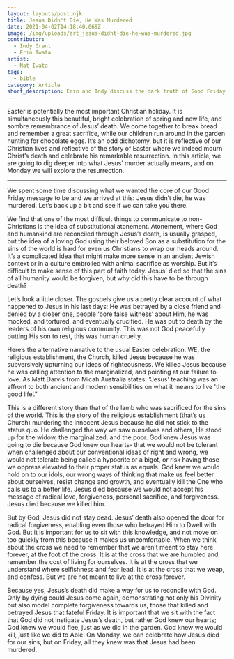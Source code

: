 ```yaml
---
layout: layouts/post.njk
title: Jesus Didn't Die, He Was Murdered
date: 2021-04-02T14:18:40.069Z
image: /img/uploads/art_jesus-didnt-die-he-was-murdered.jpg
contributor:
  - Indy Grant
  - Erin Iwata
artist:
  - Nat Iwata
tags:
  - bible
category: Article
short_description: Erin and Indy discuss the dark truth of Good Friday.
---
```

Easter is potentially the most important Christian holiday. It is simultaneously this beautiful, bright celebration of spring and new life, and sombre remembrance of Jesus’ death. We come together to break bread and remember a great sacrifice, while our children run around in the garden hunting for chocolate eggs. It’s an odd dichotomy, but it is reflective of our Christian lives and reflective of the story of Easter where we indeed mourn Christ’s death and celebrate his remarkable resurrection. In this article, we are going to dig deeper into what Jesus’ murder actually means, and on Monday we will explore the resurrection. 

- - -

We spent some time discussing what we wanted the core of our Good Friday message to be and we arrived at this: Jesus didn’t die, he was murdered. Let’s back up a bit and see if we can take you there. 

We find that one of the most difficult things to communicate to non-Christians is the idea of substitutional atonement. Atonement, where God and humankind are reconciled through Jesus’s death, is usually grasped, but the idea of a loving God using their beloved Son as a substitution for the sins of the world is hard for even us Christians to wrap our heads around. It’s a complicated idea that might make more sense in an ancient Jewish context or in a culture embroiled with animal sacrifice as worship. But it’s difficult to make sense of this part of faith today. Jesus’ died so that the sins of all humanity would be forgiven, but why did this have to be through death? 

Let’s look a little closer. The gospels give us a pretty clear account of what happened to Jesus in his last days: He was betrayed by a close friend and denied by a closer one, people ‘bore false witness’ about Him, he was mocked, and tortured, and eventually crucified. He was put to death by the leaders of his own religious community. This was not God peacefully putting His son to rest, this was human cruelty. 

Here’s the alternative narrative to the usual Easter celebration: WE, the religious establishment, the Church, killed Jesus because he was subversively upturning our ideas of righteousness. We killed Jesus because he was calling attention to the marginalized, and pointing at our failure to love. As Matt Darvis from Micah Australia states: “Jesus' teaching was an affront to both ancient and modern sensibilities on what it means to live 'the good life’.”

This is a different story than that of the lamb who was sacrificed for the sins of the world. This is the story of the religious establishment (that’s us Church) murdering the innocent Jesus because he did not stick to the status quo. He challenged the way we saw ourselves and others, He stood up for the widow, the marginalized, and the poor. God knew Jesus was going to die because God knew our hearts- that we would not be tolerant when challenged about our conventional ideas of right and wrong, we would not tolerate being called a hypocrite or a bigot, or risk having those we oppress elevated to their proper status as equals. God knew we would hold on to our idols, our wrong ways of thinking that make us feel better about ourselves, resist change and growth, and eventually kill the One who calls us to a better life. Jesus died because we would not accept his message of radical love, forgiveness, personal sacrifice, and forgiveness. Jesus died because we killed him. 

But by God, Jesus did not stay dead. Jesus’ death also opened the door for radical forgiveness, enabling even those who betrayed Him to Dwell with God. But it is important for us to sit with this knowledge, and not move on too quickly from this because it makes us uncomfortable. When we think about the cross we need to remember that we aren’t meant to stay here forever, at the foot of the cross. It is at the cross that we are humbled and remember the cost of living for ourselves. It is at the cross that we understand where selfishness and fear lead. It is at the cross that we weap, and confess. But we are not meant to live at the cross forever. 

Because yes, Jesus’s death did make a way for us to reconcile with God. Only by dying could Jesus come again, demonstrating not only his Divinity but also model complete forgiveness towards us, those that killed and betrayed Jesus that fateful Friday. It is important that we sit with the fact that God did not instigate Jesus’s death, but rather God knew our hearts; God knew we would flee, just as we did in the garden. God knew we would kill, just like we did to Able. On Monday, we can celebrate how Jesus died for our sins, but on Friday, all they knew was that Jesus had been murdered.